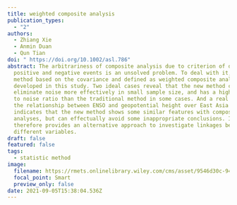 ```yaml
---
title: weighted composite analysis
publication_types:
  - "2"
authors:
  - Zhiang Xie
  - Anmin Duan
  - Qun Tian
doi: " https://doi.org/10.1002/asl.786"
abstract: The arbitrariness of composite analysis due to criterion of defining
  positive and negative events is an unsolved problem. To deal with it, a new
  method based on the covariance and defined as weighted composite analysis was
  developed in this study. Two ideal cases reveal that the new method can
  eliminate noise more effectively in small sample size, and has a higher signal
  to noise ratio than the traditional method in some cases. And a real case on
  the relationship between ENSO and geopotential height over East Asia in summer
  indicates that the new method shows some similar features with composite
  analyses, but can effectually avoid some inappropriate conclusions. It
  therefore provides an alternative approach to investigate linkages between
  different variables.
draft: false
featured: false
tags:
  - statistic method
image:
  filename: https://rmets.onlinelibrary.wiley.com/cms/asset/9546d30c-94f9-4739-8b4c-ea2b02a821a3/asl2786-fig-0001-m.jpg
  focal_point: Smart
  preview_only: false
date: 2021-09-05T15:38:04.536Z
---
```

